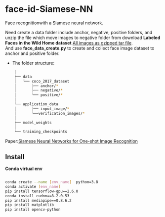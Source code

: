 # face-id-Siamese-NN
Face recognitionwith a Siamese neural network.  

Need create a data folder include anchor, negative, positive folders, and unzip the file which move images to negative folder from download **Labeled Faces in the Wild Home dataset** [All images as gzipped tar file](http://vis-www.cs.umass.edu/lfw/#download).  
And use **face_data_create.py** to create and collect face image dataset to anchor and positive folder.  


* The folder structure:
```bash
    │
    ├── data
    │   └── coco_2017_dataset
    │       ├── anchor/*
    │       ├── negative/*
    │       └── positive/*
    │
    └── application_data
    │       ├── input_image/*   
    │       └──verification_images/*
    │
    ├── model_weights
    │
    └── training_checkpoints
```

Paper:[Siamese Neural Networks for One-shot Image Recognition](https://www.cs.cmu.edu/~rsalakhu/papers/oneshot1.pdf)  

## Install  

**Conda virtual env**  
```bash

conda create --name [env_name]  python=3.8
conda activate [env_name]
pip install tensorflow-gpu==2.6.0
conda install cudnn==8.2.0.53
pip install mediapipe==0.8.6.2
pip install matplotlib
pip install opencv-python
```

